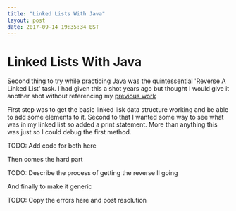 ```yaml
---
title: "Linked Lists With Java"
layout: post
date: 2017-09-14 19:35:34 BST
---
```


# Linked Lists With Java
Second thing to try while practicing Java was the quintessential 'Reverse A Linked List' task. I had given this a shot years ago but thought I would give it another shot without referencing my [previous work](https://github.com/SebastianCarroll/AlgorithmsForJava/blob/master/src/Misc/linkedList/LList.java)

First step was to get the basic linked lisk data structure working and be able to add some elements to it. Second to that I wanted some way to see what was in my linked list so added a print statement. More than anything this was just so I could debug the first method. 

TODO: Add code for both here


Then comes the hard part

TODO: Describe the process of getting the reverse ll going

And finally to make it generic

TODO: Copy the errors here and post resolution
